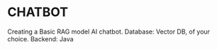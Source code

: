 # CHATBOT
Creating  a Basic RAG model AI chatbot. Database: Vector DB, of your choice. Backend: Java 
